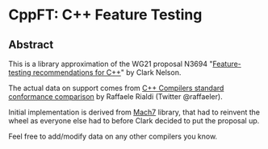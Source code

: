 CppFT: C++ Feature Testing
==========================

Abstract
--------

This is a library approximation of the WG21 proposal N3694 
"[Feature-testing recommendations for C++](http://www.open-std.org/jtc1/sc22/wg21/docs/papers/2013/n3694.htm)"
by Clark Nelson.

The actual data on support comes from [C++ Compilers standard conformance comparison](http://www.italiancpp.org/wp-content/uploads/2014/03/CppISO-Feb2014-r1.pdf)
by Raffaele Rialdi (Twitter @raffaeler).

Initial implementation is derived from [Mach7](http://bit.ly/Mach7) library, 
that had to reinvent the wheel as everyone else had to before Clark decided 
to put the proposal up.

Feel free to add/modify data on any other compilers you know.
